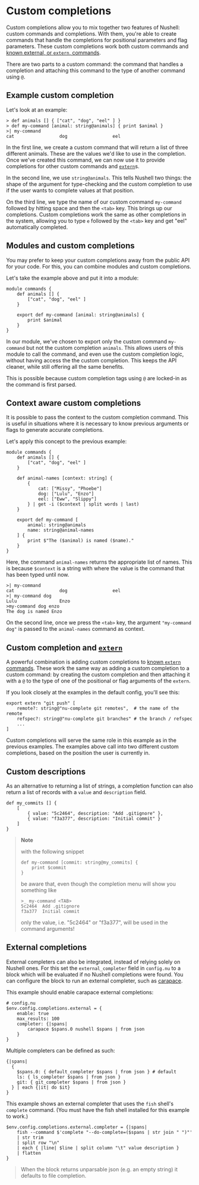 # Custom completions

Custom completions allow you to mix together two features of Nushell: custom commands and completions. With them, you're able to create commands that handle the completions for positional parameters and flag parameters. These custom completions work both custom commands and [known external, or `extern`, commands](externs.md).

There are two parts to a custom command: the command that handles a completion and attaching this command to the type of another command using `@`.

## Example custom completion

Let's look at an example:

```
> def animals [] { ["cat", "dog", "eel" ] }
> def my-command [animal: string@animals] { print $animal }
>| my-command
cat                 dog                 eel
```

In the first line, we create a custom command that will return a list of three different animals. These are the values we'd like to use in the completion. Once we've created this command, we can now use it to provide completions for other custom commands and [`extern`](/commands/docs/extern.md)s.

In the second line, we use `string@animals`. This tells Nushell two things: the shape of the argument for type-checking and the custom completion to use if the user wants to complete values at that position.

On the third line, we type the name of our custom command `my-command` followed by hitting space and then the `<tab>` key. This brings up our completions. Custom completions work the same as other completions in the system, allowing you to type `e` followed by the `<tab>` key and get "eel" automatically completed.

## Modules and custom completions

You may prefer to keep your custom completions away from the public API for your code. For this, you can combine modules and custom completions.

Let's take the example above and put it into a module:

```
module commands {
    def animals [] {
        ["cat", "dog", "eel" ]
    }

    export def my-command [animal: string@animals] {
        print $animal
    }
}
```

In our module, we've chosen to export only the custom command `my-command` but not the custom completion `animals`. This allows users of this module to call the command, and even use the custom completion logic, without having access the the custom completion. This keeps the API cleaner, while still offering all the same benefits.

This is possible because custom completion tags using `@` are locked-in as the command is first parsed.

## Context aware custom completions

It is possible to pass the context to the custom completion command. This is useful in situations where it is necessary to know previous arguments or flags to generate accurate completions.

Let's apply this concept to the previous example:

```
module commands {
    def animals [] {
        ["cat", "dog", "eel" ]
    }

    def animal-names [context: string] {
        {
            cat: ["Missy", "Phoebe"]
            dog: ["Lulu", "Enzo"]
            eel: ["Eww", "Slippy"]
        } | get -i ($context | split words | last)
    }

    export def my-command [
        animal: string@animals
        name: string@animal-names
    ] {
        print $"The ($animal) is named ($name)."
    }
}
```

Here, the command `animal-names` returns the appropriate list of names. This is because `$context` is a string with where the value is the command that has been typed until now.

```
>| my-command
cat                 dog                 eel
>| my-command dog
Lulu                Enzo
>my-command dog enzo
The dog is named Enzo
```

On the second line, once we press the `<tab>` key, the argument `"my-command dog"` is passed to the `animal-names` command as context.

## Custom completion and [`extern`](/commands/docs/extern.md)

A powerful combination is adding custom completions to [known `extern` commands](externs.md). These work the same way as adding a custom completion to a custom command: by creating the custom completion and then attaching it with a `@` to the type of one of the positional or flag arguments of the `extern`.

If you look closely at the examples in the default config, you'll see this:

```
export extern "git push" [
    remote?: string@"nu-complete git remotes",  # the name of the remote
    refspec?: string@"nu-complete git branches" # the branch / refspec
    ...
]
```

Custom completions will serve the same role in this example as in the previous examples. The examples above call into two different custom completions, based on the position the user is currently in.

## Custom descriptions

As an alternative to returning a list of strings, a completion function can also return a list of records with a `value` and `description` field.

```
def my_commits [] {
    [
        { value: "5c2464", description: "Add .gitignore" },
        { value: "f3a377", description: "Initial commit" }
    ]
}
```

> **Note**
>
> with the following snippet
>
> ```nu
> def my-command [commit: string@my_commits] {
>     print $commit
> }
> ```
>
> be aware that, even though the completion menu will show you something like
>
> ```nu
> >_ my-command <TAB>
> 5c2464  Add .gitignore
> f3a377  Initial commit
> ```
>
> only the value, i.e. "5c2464" or "f3a377", will be used in the command arguments!

## External completions

External completers can also be integrated, instead of relying solely on Nushell ones.
For this set the `external_completer` field in `config.nu` to a block which will be evaluated if no Nushell completions were found.
You can configure the block to run an external completer, such as [carapace](https://github.com/rsteube/carapace-bin).

This example should enable carapace external completions:

```nu
# config.nu
$env.config.completions.external = {
    enable: true
    max_results: 100
    completer: {|spans|
        carapace $spans.0 nushell $spans | from json
    }
}
```

Multiple completers can be defined as such:

```nu
{|spans|
  {
    $spans.0: { default_completer $spans | from json } # default
    ls: { ls_completer $spans | from json }
    git: { git_completer $spans | from json }
  } | each {|it| do $it}
}
```

This example shows an external completer that uses the `fish` shell's `complete` command. (You must have the fish shell installed for this example to work.)

```nu
$env.config.completions.external.completer = {|spans|
    fish --command $'complete "--do-complete=($spans | str join " ")"'
    | str trim
    | split row "\n"
    | each { |line| $line | split column "\t" value description }
    | flatten
}
```

> When the block returns unparsable json (e.g. an empty string) it defaults to file completion.
